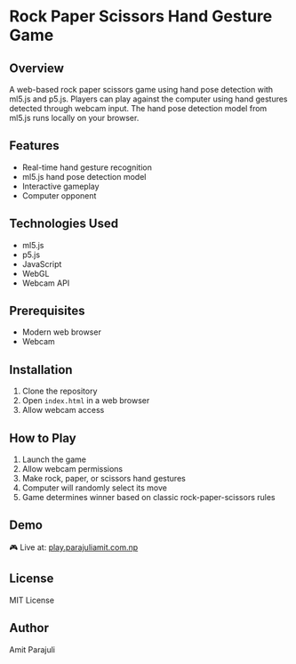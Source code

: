 # Rock Paper Scissors Hand Gesture Game

## Overview
A web-based rock paper scissors game using hand pose detection with ml5.js and p5.js. Players can play against the computer using hand gestures detected through webcam input. The hand pose detection model from ml5.js runs locally on your browser.

## Features
- Real-time hand gesture recognition
- ml5.js hand pose detection model
- Interactive gameplay
- Computer opponent

## Technologies Used
- ml5.js
- p5.js
- JavaScript
- WebGL
- Webcam API

## Prerequisites
- Modern web browser
- Webcam

## Installation
1. Clone the repository
2. Open `index.html` in a web browser
3. Allow webcam access

## How to Play
1. Launch the game
2. Allow webcam permissions
3. Make rock, paper, or scissors hand gestures
4. Computer will randomly select its move
5. Game determines winner based on classic rock-paper-scissors rules

## Demo
🎮 Live at: [play.parajuliamit.com.np](https://play.parajuliamit.com.np)

## License
MIT License

## Author
Amit Parajuli
